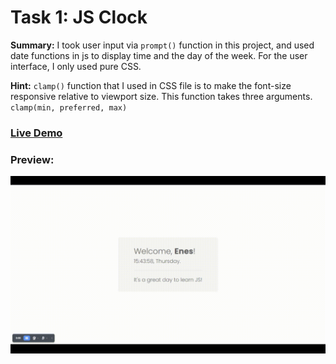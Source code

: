 # Task 1: JS Clock

**Summary:**
I took user input via `prompt()` function in this project, and used date functions in js to display time and the day of the week. For the user interface, I only used pure CSS.

**Hint:**
`clamp()` function that I used in CSS file is to make the font-size responsive relative to viewport size. This function takes three arguments. `clamp(min, preferred, max)`

### [Live Demo](https://patika-jstasks.netlify.app/task-1)

### Preview:

![Homepage](./preview.gif)

